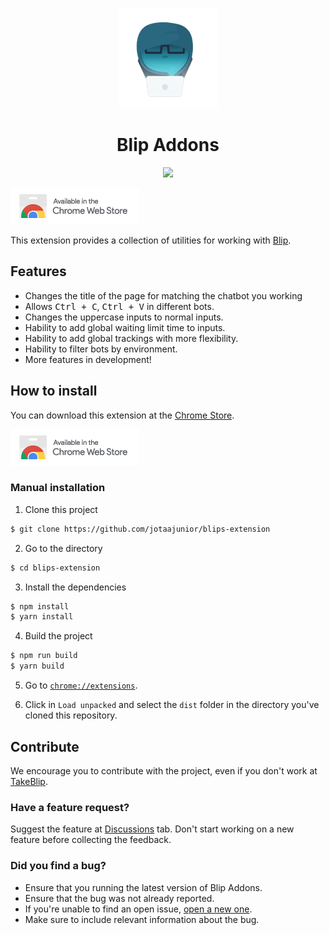 <p align="center">
<img src=".github/blipinho.png" />
<h1 align="center">Blip Addons</h1>
<p align="center"><img src="https://img.shields.io/badge/License-MIT-yellow.svg" /></p>
</p>

[![Download at Chrome Store](.github/chrome.png)](https://chrome.google.com/webstore/detail/blip-addons/niopbdedfbgmagppkckachanclmdomeg)

This extension provides a collection of utilities for working with [Blip](https://portal.blip.ai/).

## Features

- Changes the title of the page for matching the chatbot you working
- Allows <kbd>Ctrl + C</kbd>, <kbd>Ctrl + V</kbd> in different bots.
- Changes the uppercase inputs to normal inputs.
- Hability to add global waiting limit time to inputs.
- Hability to add global trackings with more flexibility.
- Hability to filter bots by environment.
- More features in development!

## How to install

You can download this extension at the [Chrome Store](https://chrome.google.com/webstore/detail/blip-addons/niopbdedfbgmagppkckachanclmdomeg).

[![Download at Chrome Store](.github/chrome.png)](https://chrome.google.com/webstore/detail/blip-addons/niopbdedfbgmagppkckachanclmdomeg)

### Manual installation

1. Clone this project

```bash
$ git clone https://github.com/jotaajunior/blips-extension
```

2. Go to the directory

```bash
$ cd blips-extension
```

3. Install the dependencies

```bash
$ npm install
$ yarn install
```

4. Build the project

```bash
$ npm run build
$ yarn build
```

5. Go to [`chrome://extensions`](chrome://extensions).

6. Click in `Load unpacked` and select the `dist` folder in the directory you've cloned this repository.

## Contribute

We encourage you to contribute with the project, even if you don't work at [TakeBlip](https://www.take.net/).

### Have a feature request?

Suggest the feature at [Discussions](https://github.com/jotaajunior/blips-extension/discussions) tab. Don't start working on a new feature before collecting the feedback.

### Did you find a bug?

- Ensure that you running the latest version of Blip Addons.
- Ensure that the bug was not already reported.
- If you're unable to find an open issue, [open a new one](https://github.com/jotaajunior/blips-extension/issues).
- Make sure to include relevant information about the bug.

